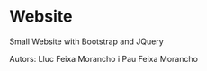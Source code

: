 # Website
Small Website with Bootstrap and JQuery

Autors: Lluc Feixa Morancho i Pau Feixa Morancho
